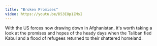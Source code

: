 ```yaml
---
title: "Broken Promises"
video: https://youtu.be/D53E8p1ZMsI
---
```


With the US  forces now drawing down in Afghanistan, it's worth taking a look at the promises and hopes of the heady days when the Taliban fled Kabul and a flood of refugees returned to their shattered homeland.
